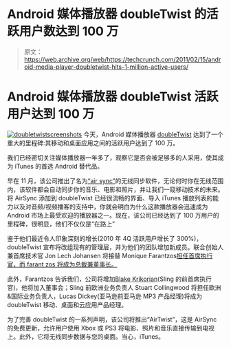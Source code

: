 # Android 媒体播放器 doubleTwist 的活跃用户数达到 100 万 

> 原文：<https://web.archive.org/web/https://techcrunch.com/2011/02/15/android-media-player-doubletwist-hits-1-million-active-users/>

# Android 媒体播放器 doubleTwist 活跃用户达到 100 万

[![](img/61d4cfd0df38f8c291495a0fd6b18213.png "doubletwistscreenshots")](https://web.archive.org/web/20221208025257/https://beta.techcrunch.com/wp-content/uploads/2011/02/doubletwistscreenshots.png) 今天，Android 媒体播放器 [doubleTwist](https://web.archive.org/web/20221208025257/http://www.doubletwist.com/) 达到了一个重大的里程碑:其移动和桌面应用之间的活跃用户达到了 100 万。

我们已经密切关注媒体播放器一年多了，观察它是否会被足够多的人采用，使其成为 iTunes 的首选 Android 替代品。

早在 11 月，该公司推出了名为[“air sync”](https://web.archive.org/web/20221208025257/http://www.doubletwist.com/airsync/)的无线同步软件，无论何时你在无线范围内，该软件都会自动同步你的音乐、电影和照片，并让我们一窥移动技术的未来。将 AirSync 添加到 doubleTwist 已经很流畅的界面、导入 iTunes 播放列表的能力以及对音频/视频播客的支持中，你就会明白为什么这款播放器会迅速成为 Android 市场上最受欢迎的播放器之一。现在，该公司已经达到了 100 万用户的里程碑，很明显，他们不仅仅是“在路上”

鉴于他们最近令人印象深刻的增长(2010 年 4Q 活跃用户增长了 300%)，doubleTwist 宣布将改组现有的管理层，并为他们的团队增加新成员。联合创始人兼首席技术官 Jon Lech Johansen 将接替 Monique Farantzos[担任首席执行官，而 farant zos 将成为总裁兼董事长。](https://web.archive.org/web/20221208025257/http://www.crunchbase.com/person/monique-farantos)

此外，Farantzos 告诉我们，公司将增加[Blake Krikorian](https://web.archive.org/web/20221208025257/http://www.crunchbase.com/person/blake-krikorian)(Sling 的前首席执行官)，他将加入董事会；Sling 前欧洲业务负责人 Stuart Collingwood 将担任欧洲&国际业务负责人，Lucas Dickey(亚马逊前亚马逊 MP3 产品经理)将成为 doubleTwist 移动、桌面和云应用产品经理。

为了完善 doubleTwist 的一系列声明，该公司将推出“AirTwist”，这是 AirSync 的免费更新，允许用户使用 Xbox 或 PS3 将电影、照片和音乐直接传输到电视上。此外，它将无线同步数据与您的桌面。当心，iTunes。